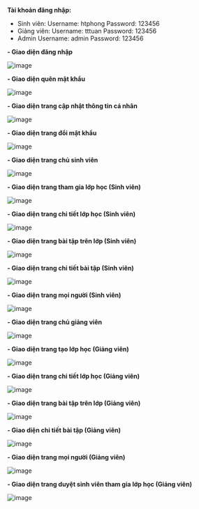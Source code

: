 **Tài khoản đăng nhập:**
  - Sinh viên: 
    Username: htphong
    Password: 123456
  - Giảng viên: 
    Username: tttuan
    Password: 123456
  - Admin
    Username: admin
    Password: 123456

**- Giao diện đăng nhập**

![image](https://user-images.githubusercontent.com/91455231/156369277-4b552bd3-daaf-420b-b76e-b9f84703a065.png)

**- Giao diện quên mật khẩu**

![image](https://user-images.githubusercontent.com/91455231/156369855-0b8d726b-a6bc-42f3-bcfc-b3927df1c90f.png)


**- Giao diện trang cập nhật thông tin cá nhân**

![image](https://user-images.githubusercontent.com/91455231/156370313-5a5243f4-96e3-4f96-b4cd-db2de526350d.png)

**- Giao diện trang đổi mật khẩu**

![image](https://user-images.githubusercontent.com/91455231/156370825-aa15a7e1-d980-4c62-9192-a79acf1082d9.png)
 
 **- Giao diện trang chủ sinh viên**
 
 ![image](https://user-images.githubusercontent.com/91455231/156371371-37223ba0-b2ed-4638-915a-a3570b4fef93.png)
 
 **- Giao diện trang tham gia lớp học (Sinh viên)**
 
 ![image](https://user-images.githubusercontent.com/91455231/156377349-b0a2dd5d-cb45-4438-8819-6b766bf80208.png)

**- Giao diện trang chi tiết lớp học (Sinh viên)**

![image](https://user-images.githubusercontent.com/91455231/156371832-ff431533-73a7-4c1c-ae5d-daf540e5eb04.png)

**- Giao diện trang bài tập trên lớp (Sinh viên)**

![image](https://user-images.githubusercontent.com/91455231/156372017-dff31ad2-2e07-4840-b1ce-f50389c193f5.png)

**- Giao diện trang chi tiết bài tập (Sinh viên)**

![image](https://user-images.githubusercontent.com/91455231/156377028-d338d288-375f-45b9-9522-402cd685253e.png)

**- Giao diện trang mọi người (Sinh viên)**

![image](https://user-images.githubusercontent.com/91455231/156372202-697e3384-fd1f-4af0-84de-ed7db5b2400e.png)

**- Giao diện trang chủ giảng viên**

![image](https://user-images.githubusercontent.com/91455231/156372687-7d471e12-75e4-4106-bb4b-6495c387aada.png)

**- Giao diện trang tạo lớp học (Giảng viên)**

![image](https://user-images.githubusercontent.com/91455231/156377929-b6837559-49fe-4f65-aa25-8d2a3c9e62d0.png)

**- Giao diện trang chi tiết lớp học (Giảng viên)**

![image](https://user-images.githubusercontent.com/91455231/156372935-5ae87cc8-8c5d-494e-9596-3653ebb37831.png)

**- Giao diện trang bài tập trên lớp (Giảng viên)**

![image](https://user-images.githubusercontent.com/91455231/156373187-aeba6c1b-9fcd-41c9-8afd-8f9743f93c5b.png)

**- Giao diện chi tiết bài tập (Giảng viên)**

![image](https://user-images.githubusercontent.com/91455231/156376613-6f43a249-a2f4-4d7d-b109-278a2a942ec8.png)

**- Giao diện trang mọi người (Giảng viên)**

![image](https://user-images.githubusercontent.com/91455231/156373389-a5976dcd-29da-4b9b-b0ef-b794a5410223.png)

**- Giao diện trang duyệt sinh viên tham gia lớp học (Giảng viên)**

![image](https://user-images.githubusercontent.com/91455231/156377762-22a23eb5-040d-45eb-9beb-e769a4d8dc56.png)










